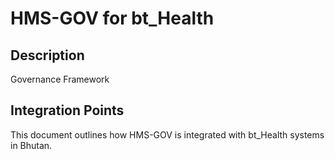 # HMS-GOV for bt_Health

## Description

Governance Framework

## Integration Points

This document outlines how HMS-GOV is integrated with bt_Health systems in Bhutan.
